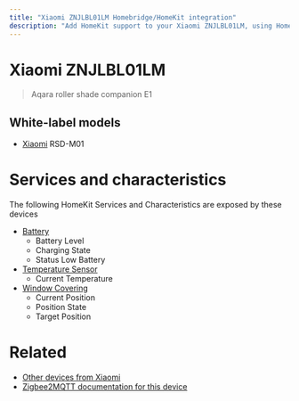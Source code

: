 ```yaml
---
title: "Xiaomi ZNJLBL01LM Homebridge/HomeKit integration"
description: "Add HomeKit support to your Xiaomi ZNJLBL01LM, using Homebridge, Zigbee2MQTT and homebridge-z2m."
---
```

<!---
This file has been GENERATED using src/docgen/docgen.ts
DO NOT EDIT THIS FILE MANUALLY!
-->
# Xiaomi ZNJLBL01LM
> Aqara roller shade companion E1


## White-label models
* [Xiaomi](../index.md#xiaomi) RSD-M01

# Services and characteristics
The following HomeKit Services and Characteristics are exposed by
these devices

* [Battery](../../battery.md)
  * Battery Level
  * Charging State
  * Status Low Battery
* [Temperature Sensor](../../sensors.md)
  * Current Temperature
* [Window Covering](../../cover.md)
  * Current Position
  * Position State
  * Target Position


# Related
* [Other devices from Xiaomi](../index.md#xiaomi)
* [Zigbee2MQTT documentation for this device](https://www.zigbee2mqtt.io/devices/ZNJLBL01LM.html)